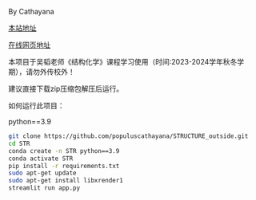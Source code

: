 <!--
 * @Author: cathayana populuscathayana@gmail.com
 * @Date: 2024-01-17 14:37:39
 * @LastEditors: cathayana populuscathayana@gmail.com
 * @LastEditTime: 2024-01-29 14:11:06
 * @FilePath: /website_structure/STRUCTURE_outside/README.md
 * @Description: 
 * 
 * Copyright (c) 2024 by Cathayana, All Rights Reserved. 
-->
By Cathayana

[本站地址](https://github.com/populuscathayana/STRUCTURE_outside)

[在线网页地址](http://47.122.18.217:8503/)

本项目于吴韬老师《结构化学》课程学习使用（时间:2023-2024学年秋冬学期），请勿外传校外！

建议直接下载zip压缩包解压后运行。

如何运行此项目：

python==3.9
```bash
git clone https://github.com/populuscathayana/STRUCTURE_outside.git
cd STR
conda create -n STR python==3.9
conda activate STR
pip install -r requirements.txt
sudo apt-get update
sudo apt-get install libxrender1
streamlit run app.py
```

